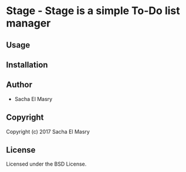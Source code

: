 # Stage - Stage is a simple To-Do list manager

## Usage

## Installation

## Author

* Sacha El Masry

## Copyright

Copyright (c) 2017 Sacha El Masry

## License

Licensed under the BSD License.
